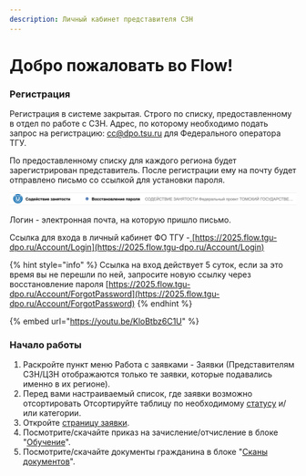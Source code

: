 ```yaml
---
description: Личный кабинет представителя СЗН
---
```


# Добро пожаловать во Flow!

### Регистрация

Регистрация в системе закрытая. Строго по списку, предоставленному в отдел по работе с СЗН. Адрес, по которому необходимо подать запрос на регистрацию: [cc@dpo.tsu.ru](mailto:cc@dpo.tsu.ru) для Федерального оператора ТГУ.

По предоставленному списку  для каждого региона будет зарегистрирован представитель. После регистрации ему на почту будет отправлено письмо со ссылкой для установки пароля.

![ Письмо придёт с таким заголовком](<.gitbook/assets/image (4) (1).png>)

Логин  - электронная почта, на которую пришло письмо.

Ссылка для входа в личный кабинет ФО ТГУ -[ ](https://2023.flow.tgu-dpo.ru/Account/Login)[https://2025.flow.tgu-dpo.ru/Account/Login](https://2025.flow.tgu-dpo.ru/Account/Login)

{% hint style="info" %}
Ссылка на вход действует 5 суток, если за это время вы не перешли по ней, запросите новую ссылку через восстановление пароля [https://2025.flow.tgu-dpo.ru/Account/ForgotPassword](https://2025.flow.tgu-dpo.ru/Account/ForgotPassword)
{% endhint %}

{% embed url="https://youtu.be/KloBtbz6C1U" %}

### Начало работы

1. Раскройте пункт меню Работа с заявками - Заявки (Представителям СЗН/ЦЗН отображаются только те заявки, которые подавались именно в их регионе).
2. Перед вами настраиваемый список, где заявки возможно отсортировать Отсортируйте таблицу по необходимому [статусу](rabota-s-zayavkami/statusy-zayavki.md) и/или категории. &#x20;
3. Откройте [страницу заявки](zayavka/stranica-zayavki.md).
4. Посмотрите/скачайте приказ на зачисление/отчисление в блоке "[Обучение](zayavka/stranica-zayavki.md#stranica-zayavki-razdelena-na-4-bloka)".
5. Посмотрите/скачайте документы гражданина в блоке "[Сканы документов](zayavka/stranica-zayavki.md#stranica-zayavki-razdelena-na-4-bloka)".&#x20;

